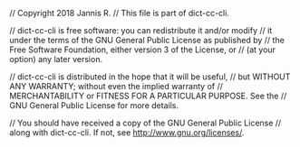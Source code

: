 // Copyright 2018 Jannis R.
// This file is part of dict-cc-cli.

// dict-cc-cli is free software: you can redistribute it and/or modify
// it under the terms of the GNU General Public License as published by
// the Free Software Foundation, either version 3 of the License, or
// (at your option) any later version.

// dict-cc-cli is distributed in the hope that it will be useful,
// but WITHOUT ANY WARRANTY; without even the implied warranty of
// MERCHANTABILITY or FITNESS FOR A PARTICULAR PURPOSE.  See the
// GNU General Public License for more details.

// You should have received a copy of the GNU General Public License
// along with dict-cc-cli. If not, see <http://www.gnu.org/licenses/>.
